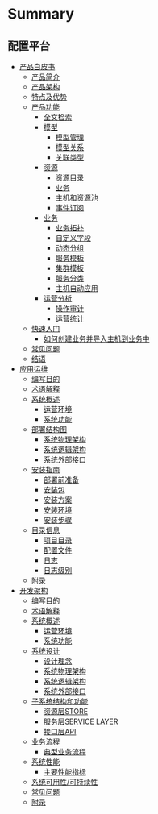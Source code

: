 # Summary

## 配置平台
* [产品白皮书]()
    * [产品简介](产品白皮书/产品简介/Overview.md)
    * [产品架构](产品白皮书/产品架构/Architecture.md)
    * [特点及优势](产品白皮书/特点及优势/Advantages.md)
    * [产品功能]()
        * [全文检索](产品白皮书/产品功能/Fulltext.md)
        * [模型]()
            * [模型管理](产品白皮书/产品功能/Model.md)
            * [模型关系](产品白皮书/产品功能/ModelRelation.md)
            * [关联类型](产品白皮书/产品功能/ModelRelationType.md)
        * [资源]()
            * [资源目录](产品白皮书/产品功能/Instance.md)
            * [业务](产品白皮书/产品功能/BusinessManagement.md)
            * [主机和资源池](产品白皮书/产品功能/ResourcePool.md)
            * [事件订阅](产品白皮书/产品功能/EventPush.md)
        * [业务]()
            * [业务拓扑](产品白皮书/产品功能/BusinessTopology.md)
            * [自定义字段](产品白皮书/产品功能/Customize.md)
            * [动态分组](产品白皮书/产品功能/CustomQuery.md)
            * [服务模板](产品白皮书/产品功能/ServiceTemp.md)
            * [集群模板](产品白皮书/产品功能/SetTemp.md)
            * [服务分类](产品白皮书/产品功能/ServiceType.md)
            * [主机自动应用](产品白皮书/产品功能/HostAuto.md)
        * [运营分析]()
            * [操作审计](产品白皮书/产品功能/OperationalAudit.md)
            * [运营统计](产品白皮书/产品功能\Statistics.md)
    * [快速入门]()
        * [如何创建业务并导入主机到业务中](产品白皮书/快速入门/case1.md)
    * [常见问题](产品白皮书/FAQ/FAQ.md)
    * [结语](产品白皮书/结语/Conclusion.md)
* [应用运维]()
    * [编写目的](应用运维文档/编写目的/PurposeOfWriting.md)
    * [术语解释](应用运维文档/术语解释/Term.md)
    * [系统概述]()
        * [运营环境](应用运维文档/系统概述/OperatingEnvironment.md)
        * [系统功能](应用运维文档/系统概述/SystemFunctions.md)
    * [部署结构图]()
        * [系统物理架构](应用运维文档/部署结构图/SystemPhysicalArchitecture.md)
        * [系统逻辑架构](应用运维文档/部署结构图/SystemLogicArchitecture.md)
        * [系统外部接口](应用运维文档/部署结构图/SystemExternalInterface.md)
    * [安装指南]()
        * [部署前准备](应用运维文档/安装指南/PreparationBeforeDeployment.md)
        * [安装包](应用运维文档/安装指南/InstallationPackage.md)
        * [安装方案](应用运维文档/安装指南/InstallationPlan.md)
        * [安装环境](应用运维文档/安装指南/InstallationEnvironment.md)
        * [安装步骤](应用运维文档/安装指南/InstallationSteps.md)
    * [目录信息]()
        * [项目目录](应用运维文档/目录信息/ProjectDirectory.md)
        * [配置文件](应用运维文档/目录信息/ConfigurationFile.md)
        * [日志](应用运维文档/目录信息/Log.md)
        * [日志级别](应用运维文档/目录信息/LogLevel.md)
    * [附录](应用运维文档/附录/Appendix.md)
* [开发架构]()
    * [编写目的](开发架构文档/编写目的/Purpose.md)
    * [术语解释](开发架构文档/术语解释/Term.md)
    * [系统概述]()
        * [运营环境](开发架构文档/系统概述/OperatingEnvironment.md)
        * [系统功能](开发架构文档/系统概述/SystemFunctions.md)
    * [系统设计]()
        * [设计理念](开发架构文档/系统设计/DesignConcept.md)
        * [系统物理架构](开发架构文档/系统设计/SystemPhysicalArchitecture.md)
        * [系统逻辑架构](开发架构文档/系统设计/SystemLogicArchitecture.md)
        * [系统外部接口](开发架构文档/系统设计/SystemExternalInterface.md)
    * [子系统结构和功能]()
        * [资源层STORE](开发架构文档/子系统结构和功能/Store.md)
        * [服务层SERVICE LAYER](开发架构文档/子系统结构和功能/ServiceLayer.md)
        * [接口层API](开发架构文档/子系统结构和功能/Api.md)
    * [业务流程]()
        * [典型业务流程](开发架构文档/业务流程/TypicalBusinessProcess.md)
    * [系统性能]()
        * [主要性能指标](开发架构文档/系统性能/MainPerformanceIndicators.md)
    * [系统可用性/可持续性](开发架构文档/系统可用性/SystemAvailability.md)
    * [常见问题](开发架构文档/FAQ/FAQ.md)
    * [附录](开发架构文档/附录/Appendix.md)
